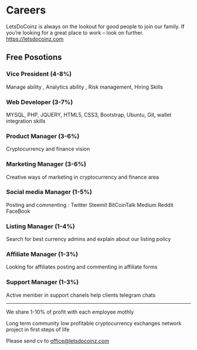 # Careers
LetsDoCoinz is always on the lookout for good people to join our family. If you’re looking for a great place to work – look on further. https://letsdocoinz.com

## Free Posotions

### Vice President (4-8%)

Manage ability , Analytics ability , Risk management, Hiring Skills

### Web Developer (3-7%)

MYSQL, PHP, JQUERY, HTML5, CSS3, Bootstrap, Ubuntu, Git, wallet integration skills

### Product Manager (3-6%)

Cryptocurrency and finance vision 

### Marketing Manager (3-6%)

Creative ways of marketing in cryptocurrency and finance area

### Social media Manager (1-5%)

Posting and commenting : Twitter Steemit BitCoinTalk Medium Reddit FaceBook 

### Listing Manager (1-4%)

Search for best currency admins and explain about our listing policy

### Affiliate Manager (1-3%)

Looking for affiliates posting and commenting in affiliate forms

### Support Manager (1-3%)

Active member in support chanels help clients telegram chats 

---

We share 1-10% of profit with each employee mothly

Long term community low profitable cryptocurrency exchanges network project in first steps of life

Please send cv to office@letsdocoinz.com

